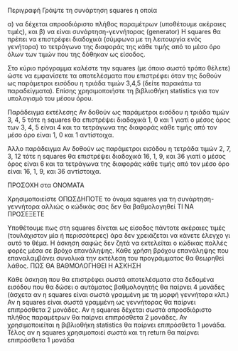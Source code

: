 Περιγραφή
Γράψτε τη συνάρτηση squares η οποία

α) να δέχεται απροσδιόριστο πλήθος παραμέτρων (υποθέτουμε ακέραιες τιμές), και
β) να είναι συνάρτηση-γεννήτορας (generator)
H squares θα πρέπει να επιστρέφει διαδοχικά (σύμφωνα με τη λειτουργία ενός γενήτορα) το τετράγωνο της διαφοράς της κάθε τιμής από το μέσο όρο όλων των τιμών που της δόθηκαν ως είσοδος.

Στο κύριο πρόγραμμα καλέστε την squares (με όποιο σωστό τρόπο θέλετε) ώστε να εμφανίσετε τα αποτελέσματα που επιστρέφει όταν της δοθούν ως παράμετροι εισόδου η τριάδα τιμών 3,4,5 (δείτε παρακάτω τα παραδείγματα). Επίσης χρησιμοποιήστε τη βιβλιοθήκη statistics για τον υπολογισμό του μέσου όρου.

Παράδειγμα εκτέλεσης Αν δοθούν ως παράμετροι εισόδου η τριάδα τιμών 3, 4, 5 τότε η squares θα επιστρέψει διαδοχικά 1, 0 και 1 γιατί ο μέσος όρος των 3, 4, 5 είναι 4 και τα τετράγωνα της διαφοράς κάθε τιμής από τον μέσο όρο είναι 1, 0 και 1 αντίστοιχα.

Άλλο παράδειγμα Αν δοθούν ως παράμετροι εισόδου η τετράδα τιμών 2, 7, 3, 12 τότε η squares θα επιστρέψει διαδοχικά 16, 1, 9, και 36 γιατί ο μέσος όρος είναι 6 και τα τετράγωνα της διαφοράς κάθε τιμής από τον μέσο όρο είναι 16, 1, 9, και 36 αντίστοιχα.

ΠΡΟΣΟΧΗ στα ΟΝΟΜΑΤΑ

Χρησιμοποιείστε ΟΠΩΣΔΗΠΟΤΕ το όνομα squares για τη συνάρτηση-γεννήτορα αλλιώς ο κώδικάς σας δεν θα βαθμολογηθεί
ΤΙ ΝΑ ΠΡΟΣΕΞΕΤΕ

Υποθέτουμε πως στη squares δίνεται ως είσοδος πάντοτε ακέραιες τιμές (τουλάχιστον μία ή περισσότερες) άρα δεν χρειάζεται να κάνετε έλεγχο γι αυτό το θέμα.
Η άσκηση σαφώς δεν ζητά να εκτελείται ο κώδικας πολλές φορές μέσα σε βρόχο επανάληψης. Κάθε χρήση βρόχου επανάληψης που επαναλαμβάνει συνολικά την εκτέλεση του προγράμματος θα θεωρηθεί λάθος.
ΠΩΣ ΘΑ ΒΑΘΜΟΛΟΓΗΘΕΙ Η ΑΣΚΗΣΗ

Κάθε άσκηση που θα επιστρέφει σωστά αποτελέσματα στα δεδομένα εισόδου που θα δώσει ο αυτόματος βαθμολογητής θα παίρνει 4 μονάδες (άσχετα αν η squares είναι σωστά γραμμένη με τη μορφή γεννήτορα κλπ.)
Αν η squares είναι σωστά γραμμένη ως γεννήτορας θα παίρνει επιπρόσθετα 2 μονάδες.
Αν η squares δέχεται σωστά απροσδιόριστο πλήθος παραμέτρων θα παίρνει επιπρόσθετα 2 μονάδες.
Αν χρησιμοποιείται η βιβλιοθήκη statistics θα παίρνει επιπρόσθετα 1 μονάδα.
Τέλος αν η squares χρησιμοποιεί σωστά και τη return θα παίρνει επιπρόσθετα 1 μονάδα